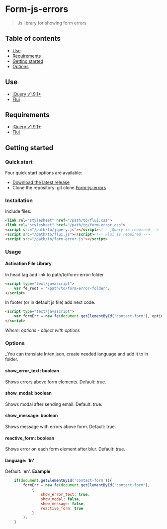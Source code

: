 # Form-js-errors
>Js library for showing form errors
## Table of contents
* [Use](#use)
* [Requirements](#requirements)
* [Getting started](#getting-started)
* [Options](#options)
## Use
* [jQuery v1.9.1+](https://jquery.com/)
* [Flui](https://github.com/Ajjya/File-library/tree/master/js/media-library/flui)
## Requirements
* [jQuery v1.9.1+](https://jquery.com/)
* [Flui](https://github.com/Ajjya/File-library/tree/master/js/media-library/flui)
## Getting started
### Quick start
Four quick start options are available:
* [Download the latest release](https://github.com/Ajjya/Form-js-errors/archive/master.zip)
* Clone the repository: git clone [Form-js-errors](https://github.com/Ajjya/Form-js-errors.git)
### Installation
Include files:
```html
<link rel="stylesheet" href="/path/to/flui.css">
<link rel="stylesheet" href="/path/to/form-error.css">
<script src="/path/to/jquery.js"></script><!-- jQuery is required -->
<script src="/path/to/flui.js"></script><!-- Flui is required -->
<script src="/path/to/form-error.js"></script>
```
### Usage
#### Activation File Library
In head tag add link to path/to/form-error-folder
```html
<script type="text/javascript">
	var fe_root = '/path/to/form-error-folder';
</script>
```
In footer (or in default js file) add next code.
```html
<script type="text/javascript">
	var formErr = new fe(document.getElementById('contact-form'), options);
</script>
```
_Where:_
_options - object with options_
### Options
_You can translate ln/en.json, create needed language and add it to ln folder.
#### show_error_text: boolean
Shows errors above form elements. Default: true.
#### show_modal: boolean
Shows modal after sending email. Default: true.
#### show_message: boolean
Shows message with errors above form. Default: true.
#### reactive_form: boolean
Shows error on each form element after blur. Default: true.
#### language: 'ln'
Default: 'en'.
**Example**
```js
	if(document.getElementById('contact-form')){
		formErr = new fe(document.getElementById('contact-form'), 
			{
				show_error_text: true,
				show_modal: false,
				show_message: false,
				reactive_form: true
			}
		);
	} 
```